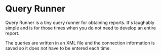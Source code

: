 Query Runner
===========

Query Runner is a tiny query runner for obtaining reports. It's laughably simple and is for those times when you do not need to develop an entire report.

The queries are written in an XML file and the connection information is saved so it does not have to be entered each time.
